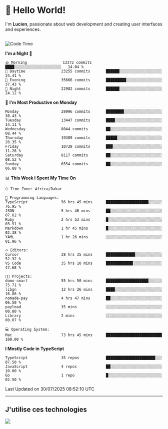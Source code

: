 # 👋 Hello World!

I'm **Lucien**, passionate about web development and creating user interfaces and experiences.

##

<!--START_SECTION:waka-->
![Code Time](http://img.shields.io/badge/Code%20Time-3%2C549%20hrs%207%20mins-blue)

**I'm a Night 🦉** 

```text
🌞 Morning                13372 commits       ████░░░░░░░░░░░░░░░░░░░░░   14.04 % 
🌆 Daytime                23255 commits       ██████░░░░░░░░░░░░░░░░░░░   24.41 % 
🌃 Evening                35666 commits       █████████░░░░░░░░░░░░░░░░   37.43 % 
🌙 Night                  22982 commits       ██████░░░░░░░░░░░░░░░░░░░   24.12 % 
```
📅 **I'm Most Productive on Monday** 

```text
Monday                   28996 commits       ████████░░░░░░░░░░░░░░░░░   30.43 % 
Tuesday                  13447 commits       ████░░░░░░░░░░░░░░░░░░░░░   14.11 % 
Wednesday                8044 commits        ██░░░░░░░░░░░░░░░░░░░░░░░   08.44 % 
Thursday                 19389 commits       █████░░░░░░░░░░░░░░░░░░░░   20.35 % 
Friday                   10728 commits       ███░░░░░░░░░░░░░░░░░░░░░░   11.26 % 
Saturday                 8117 commits        ██░░░░░░░░░░░░░░░░░░░░░░░   08.52 % 
Sunday                   6554 commits        ██░░░░░░░░░░░░░░░░░░░░░░░   06.88 % 
```


📊 **This Week I Spent My Time On** 

```text
🕑︎ Time Zone: Africa/Dakar

💬 Programming Languages: 
TypeScript               56 hrs 45 mins      ███████████████████░░░░░░   76.95 % 
JSON                     5 hrs 46 mins       ██░░░░░░░░░░░░░░░░░░░░░░░   07.82 % 
Ruby                     2 hrs 53 mins       █░░░░░░░░░░░░░░░░░░░░░░░░   03.91 % 
Markdown                 1 hr 45 mins        █░░░░░░░░░░░░░░░░░░░░░░░░   02.38 % 
YAML                     1 hr 26 mins        ░░░░░░░░░░░░░░░░░░░░░░░░░   01.96 % 

🔥 Editors: 
Cursor                   38 hrs 35 mins      █████████████░░░░░░░░░░░░   52.32 % 
VS Code                  35 hrs 10 mins      ████████████░░░░░░░░░░░░░   47.68 % 

🐱‍💻 Projects: 
domo-smart               55 hrs 50 mins      ███████████████████░░░░░░   75.71 % 
libgn                    12 hrs 26 mins      ████░░░░░░░░░░░░░░░░░░░░░   16.86 % 
nomade-pay               4 hrs 47 mins       ██░░░░░░░░░░░░░░░░░░░░░░░   06.50 % 
payload                  35 mins             ░░░░░░░░░░░░░░░░░░░░░░░░░   00.80 % 
Library                  2 mins              ░░░░░░░░░░░░░░░░░░░░░░░░░   00.07 % 

💻 Operating System: 
Mac                      73 hrs 45 mins      █████████████████████████   100.00 % 
```

**I Mostly Code in TypeScript** 

```text
TypeScript               35 repos            ██████████████████████░░░   87.50 % 
JavaScript               4 repos             ██░░░░░░░░░░░░░░░░░░░░░░░   10.00 % 
Go                       1 repo              █░░░░░░░░░░░░░░░░░░░░░░░░   02.50 % 
```




 Last Updated on 30/07/2025 08:52:10 UTC
<!--END_SECTION:waka-->
---

## J'utilise ces technologies

<p align="left">
  <a href="https://skillicons.dev">
    <img src="https://skillicons.dev/icons?i=ts,js,go,ruby,css,scss,tailwind,react,vite,nextjs,docker,figma,ableton" />
  </a>
</p>

